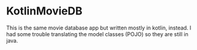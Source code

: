 # KotlinMovieDB

This is the same movie database app but written mostly in kotlin, instead. I had some trouble translating the model classes (POJO) so they are still in java.
